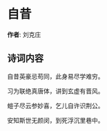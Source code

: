 # 自昔

**作者**: 刘克庄

## 诗词内容

自昔英豪忌苟同，此身易尽学难穷。

习为联绝真唐体，讲到玄虚有晋风。

螘子尽云参妙喜，乞儿自许识荆公。

安知斯世无颜闵，到死浮沉里巷中。


